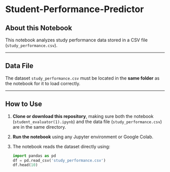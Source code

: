 # Student-Performance-Predictor
## About this Notebook

This notebook analyzes study performance data stored in a CSV file (`study_performance.csv`). 

---

## Data File

The dataset `study_performance.csv` must be located in the **same folder** as the notebook for it to load correctly.

---

## How to Use

1. **Clone or download this repository**, making sure both the notebook (`student_evaluator(1).ipynb`) and the data file (`study_performance.csv`) are in the same directory.

2. **Run the notebook** using any Jupyter environment or Google Colab.

3. The notebook reads the dataset directly using:

   ```python
   import pandas as pd
   df = pd.read_csv('study_performance.csv')
   df.head(10)
